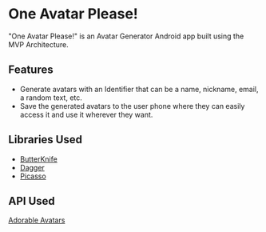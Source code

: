 # One Avatar Please!
"One Avatar Please!" is an Avatar Generator Android app built using the MVP Architecture.

## Features
* Generate avatars with an Identifier that can be a name, nickname, email, a random text, etc.
* Save the generated avatars to the user phone where they can easily access it and use it wherever they want.

## Libraries Used

* [ButterKnife]
* [Dagger]
* [Picasso]

[ButterKnife]:https://github.com/JakeWharton/butterknife
[Dagger]:https://github.com/google/dagger
[Picasso]:https://github.com/square/picasso

## API Used

[Adorable Avatars]

[Adorable Avatars]:http://avatars.adorable.io/
